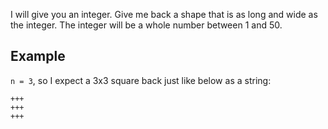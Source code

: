 I will give you an integer. Give me back a shape that is as long and wide as the integer. The integer will be a whole number between 1 and 50.


## Example

`n = 3`, so I expect a 3x3 square back just like below as a string:

```
+++
+++
+++
```

